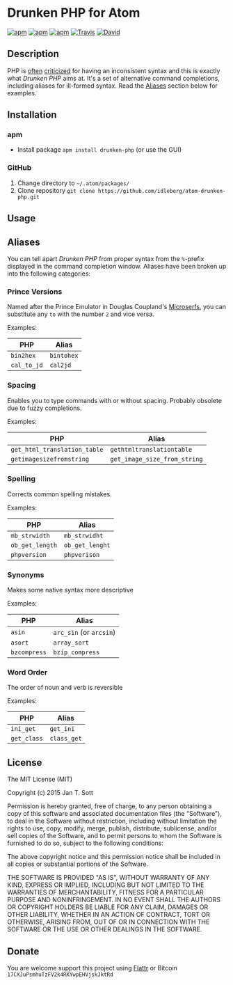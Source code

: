 # Drunken PHP for Atom

[![apm](https://img.shields.io/apm/l/drunken-php.svg?style=flat-square)](https://atom.io/packages/drunken-php)
[![apm](https://img.shields.io/apm/v/drunken-php.svg?style=flat-square)](https://atom.io/packages/drunken-php)
[![apm](https://img.shields.io/apm/dm/drunken-php.svg?style=flat-square)](https://atom.io/packages/drunken-php)
[![Travis](https://img.shields.io/travis/idleberg/atom-drunken-php.svg?style=flat-square)](https://travis-ci.org/idleberg/atom-drunken-php)
[![David](https://img.shields.io/david/dev/idleberg/atom-drunken-php.svg?style=flat-square)](https://david-dm.org/idleberg/atom-drunken-php#info=devDependencies)

## Description

PHP is [often](http://me.veekun.com/blog/2012/04/09/php-a-fractal-of-bad-design/) [criticized](http://tnx.nl/php.html) for having an inconsistent syntax and this is exactly what *Drunken PHP* aims at. It's a set of alternative command completions, including aliases for ill-formed syntax. Read the [Aliases](#aliases) section below for examples.

## Installation

### apm

* Install package `apm install drunken-php` (or use the GUI)

### GitHub

1. Change directory to `~/.atom/packages/`
2. Clone repository `git clone https://github.com/idleberg/atom-drunken-php.git`

## Usage

## Aliases

You can tell apart *Drunken PHP* from proper syntax from the `%`-prefix displayed in the command completion window. Aliases have been broken up into the following categories:

### Prince Versions

Named after the Prince Emulator in Douglas Coupland's [Microserfs](http://www.wired.com/wired/archive/2.01/microserfs.html), you can substitute any `to` with the number `2` and vice versa.

Examples:

PHP         | Alias
------------|-----------
`bin2hex`   | `bintohex`
`cal_to_jd` | `cal2jd`

### Spacing

Enables you to type commands with or without spacing. Probably obsolete due to fuzzy completions.

Examples:

PHP                          | Alias
-----------------------------|-----------------------------
`get_html_translation_table` | `gethtmltranslationtable`
`getimagesizefromstring`     | `get_image_size_from_string`

### Spelling

Corrects common spelling mistakes.

Examples:

PHP             | Alias
----------------|-----------------------------
`mb_strwidth`   | `mb_strwidht`
`ob_get_length` | `ob_get_lenght`
`phpversion`    | `phpverison`

### Synonyms

Makes some native syntax more descriptive

Examples:

PHP          | Alias
-------------|------------------------
`asin`       | `arc_sin` (or `arcsin`)
`asort`      | `array_sort`
`bzcompress` | `bzip_compress`

### Word Order

The order of noun and verb is reversible

Examples:

PHP           | Alias
--------------|-----------
`ini_get`     | `get_ini`
`get_class`   | `class_get`

## License

The MIT License (MIT)

Copyright (c) 2015 Jan T. Sott

Permission is hereby granted, free of charge, to any person obtaining a copy
of this software and associated documentation files (the "Software"), to deal
in the Software without restriction, including without limitation the rights
to use, copy, modify, merge, publish, distribute, sublicense, and/or sell
copies of the Software, and to permit persons to whom the Software is
furnished to do so, subject to the following conditions:

The above copyright notice and this permission notice shall be included in
all copies or substantial portions of the Software.

THE SOFTWARE IS PROVIDED "AS IS", WITHOUT WARRANTY OF ANY KIND, EXPRESS OR
IMPLIED, INCLUDING BUT NOT LIMITED TO THE WARRANTIES OF MERCHANTABILITY,
FITNESS FOR A PARTICULAR PURPOSE AND NONINFRINGEMENT. IN NO EVENT SHALL THE
AUTHORS OR COPYRIGHT HOLDERS BE LIABLE FOR ANY CLAIM, DAMAGES OR OTHER
LIABILITY, WHETHER IN AN ACTION OF CONTRACT, TORT OR OTHERWISE, ARISING FROM,
OUT OF OR IN CONNECTION WITH THE SOFTWARE OR THE USE OR OTHER DEALINGS IN
THE SOFTWARE.

## Donate

You are welcome support this project using [Flattr](https://flattr.com/submit/auto?user_id=idleberg&url=https://github.com/idleberg/atom-drunken-php) or Bitcoin `17CXJuPsmhuTzFV2k4RKYwpEHVjskJktRd`
